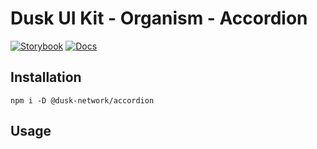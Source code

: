 # Dusk UI Kit - Organism - Accordion

[![Storybook](https://img.shields.io/badge/Storybook-Component_Playground-%23FF4785?style=flat&logo=storybook)](https://dusk-network.github.io/dusk-ui-kit/?path=/story/components-atoms-accordion)
[![Docs](https://img.shields.io/badge/Documentation-%235E35CF?style=flat)](https://dusk-network.github.io/dusk-ui-kit/docs/components/atoms/accordion)

## Installation

```
npm i -D @dusk-network/accordion
```

## Usage

<!-- MARKDOWN-AUTO-DOCS:START (CODE:src=../../../examples/src/Accordion.svelte) -->
<!-- MARKDOWN-AUTO-DOCS:END -->
